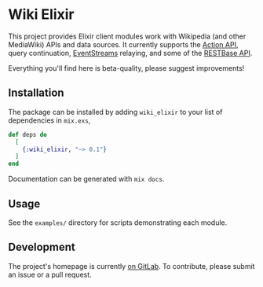 # Wiki Elixir

This project provides Elixir client modules work with Wikipedia (and other
MediaWiki) APIs and data sources.  It currently supports the [Action API](https://www.mediawiki.org/wiki/Special:MyLanguage/API:Main_page),
query continuation, [EventStreams](https://wikitech.wikimedia.org/wiki/Event_Platform/EventStreams) relaying, and some of the
[RESTBase API](https://www.mediawiki.org/wiki/REST_API).

Everything you'll find here is beta-quality, please suggest improvements!

## Installation

The package can be installed by adding `wiki_elixir` to your list of dependencies in
`mix.exs`,

```elixir
def deps do
  [
    {:wiki_elixir, "~> 0.1"}
  ]
end
```

Documentation can be generated with `mix docs`.

## Usage

See the `examples/` directory for scripts demonstrating each module.

## Development

The project's homepage is currently [on GitLab](https://gitlab.com/adamwight/wiki_elixir).
To contribute, please submit an issue or a pull request.
